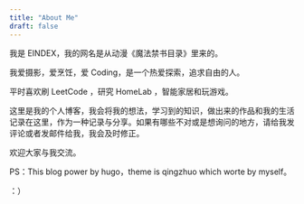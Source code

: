 ```yaml
---
title: "About Me"
draft: false
---
```


我是 EINDEX，我的网名是从动漫《魔法禁书目录》里来的。

我爱摄影，爱烹饪，爱 Coding，是一个热爱探索，追求自由的人。

平时喜欢刷 LeetCode ，研究 HomeLab ，智能家居和玩游戏。

这里是我的个人博客，我会将我的想法，学习到的知识，做出来的作品和我的生活记录在这里，作为一种记录与分享。如果有哪些不对或是想询问的地方，请给我发评论或者发邮件给我，我会及时修正。

欢迎大家与我交流。

PS：This blog power by hugo，theme is qingzhuo which worte by myself。

：）